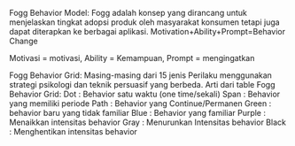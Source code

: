Fogg Behavior Model:
Fogg adalah konsep yang dirancang untuk menjelaskan tingkat adopsi produk oleh masyarakat konsumen tetapi juga dapat diterapkan ke berbagai aplikasi.
Motivation+Ability+Prompt=Behavior Change

Motivasi = motivasi, Ability = Kemampuan, Prompt = mengingatkan

Fogg Behavior Grid:
Masing-masing dari 15 jenis Perilaku menggunakan strategi psikologi dan teknik persuasif yang berbeda.
Arti dari table Fogg Behavior Grid:
Dot : Behavior satu waktu (one time/sekali)
Span : Behavior yang memiliki periode
Path : Behavior yang Continue/Permanen
Green : behavior baru yang tidak familiar
Blue : Behavior yang familiar
Purple : Menaikkan intensitas behavior
Gray : Menurunkan Intensitas behavior
Black : Menghentikan intensitas behavior
